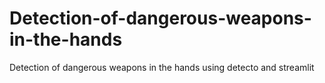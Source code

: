# Detection-of-dangerous-weapons-in-the-hands
Detection of dangerous weapons in the hands using detecto and streamlit
